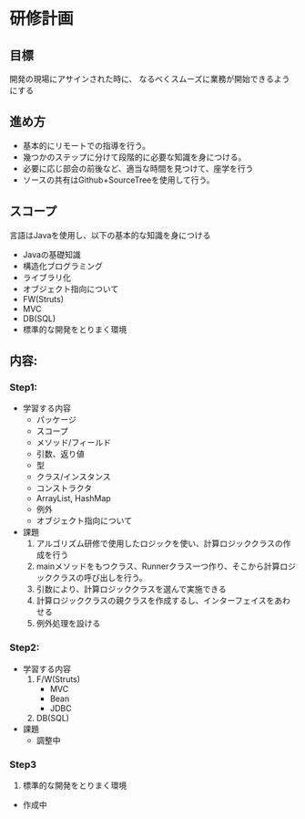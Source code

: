 # 研修計画

## 目標

開発の現場にアサインされた時に、
なるべくスムーズに業務が開始できるようにする

## 進め方

* 基本的にリモートでの指導を行う。
* 幾つかのステップに分けて段階的に必要な知識を身につける。
* 必要に応じ部会の前後など、適当な時間を見つけて、座学を行う
* ソースの共有はGithub+SourceTreeを使用して行う。


## スコープ
言語はJavaを使用し、以下の基本的な知識を身につける
- Javaの基礎知識
- 構造化ブログラミング
- ライブラリ化
- オブジェクト指向について
- FW(Struts)
- MVC
- DB(SQL)
- 標準的な開発をとりまく環境

## 内容:

### Step1:
- 学習する内容
    - パッケージ
    - スコープ
    - メソッド/フィールド
    - 引数、返り値
    - 型
    - クラス/インスタンス
    - コンストラクタ
    - ArrayList, HashMap
    - 例外
    - オブジェクト指向について
- 課題
    1. アルゴリズム研修で使用したロジックを使い、計算ロジッククラスの作成を行う
    2. mainメソッドをもつクラス、Runnerクラス一つ作り、そこから計算ロジッククラスの呼び出しを行う。
    3. 引数により、計算ロジッククラスを選んで実施できる
    4. 計算ロジッククラスの親クラスを作成するし、インターフェイスをあわせる
    5. 例外処理を設ける


### Step2:
- 学習する内容
  1. F/W(Struts)
      - MVC
      - Bean
      - JDBC
  2. DB(SQL)
- 課題
  - 調整中


### Step3
1. 標準的な開発をとりまく環境
  - 作成中

